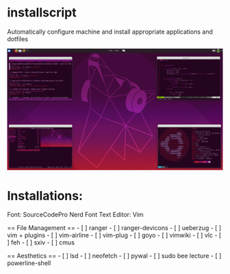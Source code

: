 # installscript
Automatically configure machine and install appropriate applications and dotfiles

![Screenshot](https://github.com/ddmin/installscript/blob/master/setup.png)

# Installations:

Font: SourceCodePro Nerd Font
Text Editor: Vim

== File Management ==
    - [ ] ranger
        - [ ] ranger-devicons
        - [ ] ueberzug
    - [ ] vim + plugins
        - [ ] vim-airline
        - [ ] vim-plug
        - [ ] goyo
        - [ ] vimwiki
    - [ ] vlc
    - [ ] feh
    - [ ] sxiv
    - [ ] cmus

== Aesthetics ==
    - [ ] lsd
    - [ ] neofetch
    - [ ] pywal
    - [ ] sudo bee lecture
    - [ ] powerline-shell

